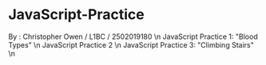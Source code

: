 # JavaScript-Practice

By : Christopher Owen / L1BC / 2502019180 \n
JavaScript Practice 1: "Blood Types" \n
JavaScript Practice 2 \n
JavaScript Practice 3: "Climbing Stairs" \n
